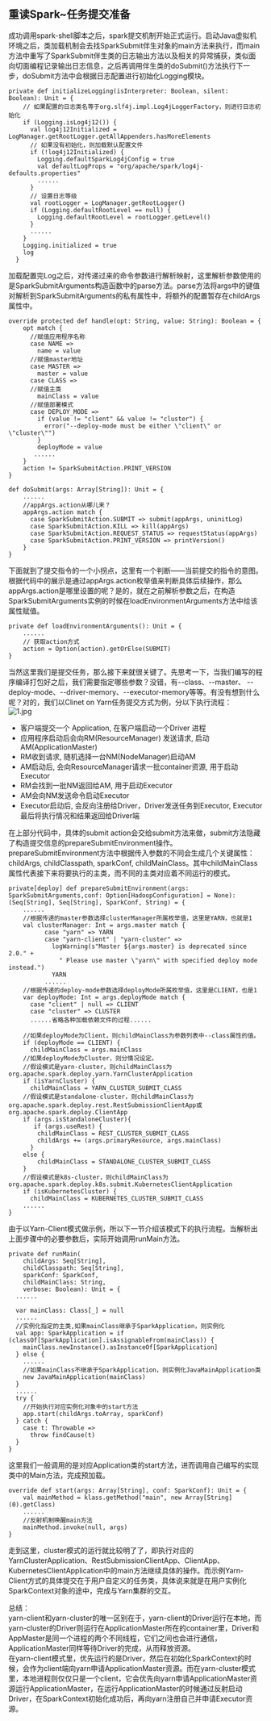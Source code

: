 重读Spark~任务提交准备
---------------------------------------

成功调用spark-shell脚本之后，spark提交机制开始正式运行。启动Java虚拟机环境之后，类加载机制会去找SparkSubmit伴生对象的main方法来执行，而main方法中重写了SparkSubmit伴生类的日志输出方法以及相关的异常捕获，类似面向切面编程记录输出日志信息，之后再调用伴生类的doSubmit()方法执行下一步，doSubmit方法中会根据日志配置进行初始化Logging模块。
```
private def initializeLogging(isInterpreter: Boolean, silent: Boolean): Unit = {
    // 如果配置的日志类名等于org.slf4j.impl.Log4jLoggerFactory，则进行日志初始化
    if (Logging.isLog4j12()) {
      val log4j12Initialized = LogManager.getRootLogger.getAllAppenders.hasMoreElements
      // 如果没有初始化，则加载默认配置文件
      if (!log4j12Initialized) {
        Logging.defaultSparkLog4jConfig = true
        val defaultLogProps = "org/apache/spark/log4j-defaults.properties"
        ......
      }
      // 设置日志等级
      val rootLogger = LogManager.getRootLogger()
      if (Logging.defaultRootLevel == null) {
        Logging.defaultRootLevel = rootLogger.getLevel()
      }
      ......
    }
    Logging.initialized = true
    log
  }
```
加载配置完Log之后，对传递过来的命令参数进行解析映射，这里解析参数使用的是SparkSubmitArguments构造函数中的parse方法。parse方法将args中的键值对解析到SparkSubmitArguments的私有属性中，将额外的配置暂存在childArgs属性中。
```
override protected def handle(opt: String, value: String): Boolean = {
    opt match {
      //赋值应用程序名称
      case NAME =>
        name = value
      //赋值master地址
      case MASTER =>
        master = value
      case CLASS =>
      //赋值主类
        mainClass = value
      //赋值部署模式
      case DEPLOY_MODE =>
        if (value != "client" && value != "cluster") {
          error("--deploy-mode must be either \"client\" or \"cluster\"")
        }
        deployMode = value
       ......
    }
    action != SparkSubmitAction.PRINT_VERSION
}

def doSubmit(args: Array[String]): Unit = {
    ......
    //appArgs.action从哪儿来？
    appArgs.action match {
      case SparkSubmitAction.SUBMIT => submit(appArgs, uninitLog)
      case SparkSubmitAction.KILL => kill(appArgs)
      case SparkSubmitAction.REQUEST_STATUS => requestStatus(appArgs)
      case SparkSubmitAction.PRINT_VERSION => printVersion()
    }
}
```
下面就到了提交指令的一个小拐点，这里有一个判断——当前提交的指令的意图。根据代码中的展示是通过appArgs.action枚举值来判断具体后续操作，那么appArgs.action是哪里设置的呢？是的，就在之前解析参数之后，在构造SparkSubmitArguments实例的时候在loadEnvironmentArguments方法中给该属性赋值。
```
private def loadEnvironmentArguments(): Unit = {
	......
    // 获取action方式
    action = Option(action).getOrElse(SUBMIT)
}
```
当然这里我们是提交任务，那么接下来就很关键了。先思考一下，当我们编写的程序编译打包好之后，我们需要指定哪些参数？没错，有--class、--master、
--deploy-mode、--driver-memory、--executor-memory等等。有没有想到什么呢？对的，我们以Clinet on Yarn任务提交方式为例，分以下执行流程：  
![1.jpg](https://github.com/V-I-C-T-O-R/spark-source-code/blob/master/article/restudy/2/pic/1.jpg)  
- 客户端提交一个 Application, 在客户端启动一个Driver 进程
- 应用程序启动后会向RM(ResourceManager) 发送请求, 启动AM(ApplicationMaster)
- RM收到请求, 随机选择一台NM(NodeManager)启动AM
- AM启动后, 会向ResourceManager请求一批container资源, 用于启动Executor
- RM会找到一批NM返回给AM, 用于启动Executor
- AM会向NM发送命令启动Executor
- Executor启动后, 会反向注册给Driver，Driver发送任务到Executor, Executor最后将执行情况和结果返回给Driver端  

在上部分代码中，具体的submit action会交给submit方法来做，submit方法隐藏了构造提交信息的prepareSubmitEnvironment操作。prepareSubmitEnvironment方法中根据传入参数的不同会生成几个关键属性：childArgs, childClasspath, sparkConf, childMainClass。其中childMainClass属性代表接下来将要执行的主类，而不同的主类对应着不同运行的模式。
```
private[deploy] def prepareSubmitEnvironment(args: SparkSubmitArguments,conf: Option[HadoopConfiguration] = None): (Seq[String], Seq[String], SparkConf, String) = {
	......
	//根据传递的master参数选择clusterManager所属枚举值，这里是YARN，也就是1
	val clusterManager: Int = args.master match {
	      case "yarn" => YARN
	      case "yarn-client" | "yarn-cluster" =>
	        logWarning(s"Master ${args.master} is deprecated since 2.0." +
	          " Please use master \"yarn\" with specified deploy mode instead.")
	        YARN
	      ......
	//根据传递的deploy-mode参数选择deployMode所属枚举值，这里是CLIENT，也是1
	var deployMode: Int = args.deployMode match {
      case "client" | null => CLIENT
      case "cluster" => CLUSTER
      ......省略各种加载依赖文件的过程......

	//如果deployMode为Client，则childMainClass为参数列表中--class属性的值。
	if (deployMode == CLIENT) {
	  childMainClass = args.mainClass
	//如果deployMode为Cluster，则分情况设定。
	//假设模式是yarn-cluster，则childMainClass为org.apache.spark.deploy.yarn.YarnClusterApplication
	if (isYarnCluster) {
      childMainClass = YARN_CLUSTER_SUBMIT_CLASS
    //假设模式是standalone-cluster，则childMainClass为org.apache.spark.deploy.rest.RestSubmissionClientApp或org.apache.spark.deploy.ClientApp
	if (args.isStandaloneCluster){
       if (args.useRest) {
        childMainClass = REST_CLUSTER_SUBMIT_CLASS
        childArgs += (args.primaryResource, args.mainClass)
      } 
    else {
    	childMainClass = STANDALONE_CLUSTER_SUBMIT_CLASS
    }
    //假设模式是k8s-cluster，则childMainClass为org.apache.spark.deploy.k8s.submit.KubernetesClientApplication
    if (isKubernetesCluster) {
      childMainClass = KUBERNETES_CLUSTER_SUBMIT_CLASS
    ......
}
```
由于以Yarn-Client模式做示例，所以下一节介绍该模式下的执行流程。当解析出上面步骤中的必要参数后，实际开始调用runMain方法。
```
private def runMain(
    childArgs: Seq[String],
    childClasspath: Seq[String],
    sparkConf: SparkConf,
    childMainClass: String,
    verbose: Boolean): Unit = {
  ......

  var mainClass: Class[_] = null
  ......
  //实例化指定的主类,如果mainClass继承于SparkApplication，则实例化
  val app: SparkApplication = if (classOf[SparkApplication].isAssignableFrom(mainClass)) {
    mainClass.newInstance().asInstanceOf[SparkApplication]
  } else {
    ......
    //如果mainClass不继承于SparkApplication，则实例化JavaMainApplication类
    new JavaMainApplication(mainClass)
  }
  ......
  try {
    //开始执行对应实例化对象中的start方法
    app.start(childArgs.toArray, sparkConf)
  } catch {
    case t: Throwable =>
      throw findCause(t)
  }
}
```
这里我们一般调用的是对应Application类的start方法，进而调用自己编写的实现类中的Main方法，完成预加载。
```
override def start(args: Array[String], conf: SparkConf): Unit = {
    val mainMethod = klass.getMethod("main", new Array[String](0).getClass)
    ......
    //反射机制唤醒main方法
    mainMethod.invoke(null, args)
}
```
走到这里，cluster模式的运行就比较明了了，即执行对应的YarnClusterApplication、RestSubmissionClientApp、ClientApp、KubernetesClientApplication中的main方法继续具体的操作。而示例Yarn-Client方式的具体提交在于用户自定义的任务类，具体说来就是在用户实例化SparkContext对象的途中，完成与Yarn集群的交互。  

总结：  
yarn-client和yarn-cluster的唯一区别在于，yarn-client的Driver运行在本地，而yarn-cluster的Driver则运行在ApplicationMaster所在的container里，Driver和AppMaster是同一个进程的两个不同线程，它们之间也会进行通信，ApplicationMaster同样等待Driver的完成，从而释放资源。  
在yarn-client模式里，优先运行的是Driver，然后在初始化SparkContext的时候，会作为client端向yarn申请ApplicationMaster资源。而在yarn-cluster模式里，本地进程则仅仅只是一个client，它会优先向yarn申请ApplicationMaster资源运行ApplicationMaster，在运行ApplicationMaster的时候通过反射启动Driver，在SparkContext初始化成功后，再向yarn注册自己并申请Executor资源。
